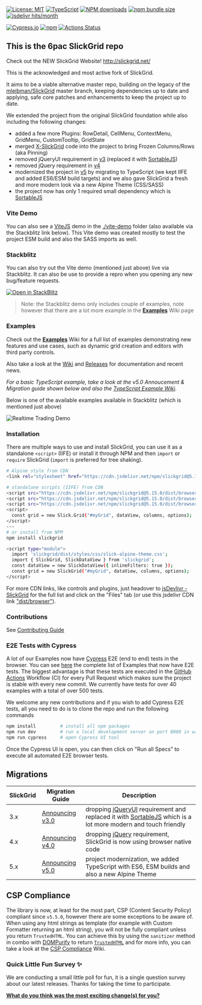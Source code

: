 [![License: MIT](https://img.shields.io/badge/License-MIT-yellow.svg)](https://opensource.org/licenses/MIT)
[![TypeScript](https://img.shields.io/badge/%3C%2F%3E-TypeScript-%230074c1.svg)](http://www.typescriptlang.org/)
[![NPM downloads](https://img.shields.io/npm/dm/slickgrid.svg)](https://npmjs.org/package/slickgrid)
[![npm bundle size](https://img.shields.io/bundlephobia/minzip/slickgrid?color=5dade2&label=gzip)](https://bundlephobia.com/result?p=slickgrid)
[![jsdelivr hits/month](https://data.jsdelivr.com/v1/package/npm/slickgrid/badge)](https://www.jsdelivr.com/package/npm/slickgrid)

[![Cypress.io](https://img.shields.io/badge/tested%20with-Cypress-04C38E.svg)](https://www.cypress.io/)
[![npm](https://img.shields.io/npm/v/slickgrid.svg?logo=npm&logoColor=fff&label=npm)](https://npmjs.org/package/slickgrid)
[![Actions Status](https://github.com/6pac/SlickGrid/workflows/CI%20Build/badge.svg)](https://github.com/6pac/SlickGrid/actions)

## This is the 6pac SlickGrid repo

Check out the NEW SlickGrid Website! http://slickgrid.net/

This is the acknowledged and most active fork of SlickGrid.

It aims to be a viable alternative master repo, building on the legacy of the [mleibman/SlickGrid](https://github.com/mleibman/SlickGrid) master branch, keeping dependencies up to date and applying, safe core patches and enhancements to keep the project up to date.

We extended the project from the original SlickGrid foundation while also including the following changes:
- added a few more Plugins: RowDetail, CellMenu, ContextMenu, GridMenu, CustomTooltip, GridState
- merged [X-SlickGrid](https://github.com/ddomingues/X-SlickGrid) code into the project to bring Frozen Columns/Rows (aka Pinning)
- removed jQueryUI requirement in [v3](https://github.com/6pac/SlickGrid/wiki/Major-version-3.0----Removal-of-jQueryUI-requirement-(replaced-by-SortableJS)) (replaced it with [SortableJS](https://sortablejs.github.io/Sortable/))
- removed jQuery requirement in [v4](https://github.com/6pac/SlickGrid/wiki/Major-version-4.0---Removal-of-jQuery-requirement)
- modernized the project in [v5](https://github.com/6pac/SlickGrid/wiki/Major-version-5.0-%E2%80%90-ES6-ESM-and-TypeScript-Support) by migrating to TypeScript (we kept IIFE and added ES6/ESM build targets) and we also gave SlickGrid a fresh and more modern look via a new Alpine Theme (CSS/SASS)
- the project now has only 1 required small dependency which is [SortableJS](https://sortablejs.github.io/Sortable/)

### Vite Demo
You can also see a [ViteJS](https://vite.dev/) demo in the [./vite-demo](https://github.com/6pac/SlickGrid/tree/master/vite-demo) folder (also available via the Stackblitz link below). This Vite demo was created mostly to test the project ESM build and also the SASS imports as well.

### Stackblitz

You can also try out the Vite demo (mentioned just above) live via Stackblitz. It can also be use to provide a repro when you opening any new bug/feature requests.

[![Open in StackBlitz](https://developer.stackblitz.com/img/open_in_stackblitz.svg)](https://stackblitz.com/github/6pac/SlickGrid/tree/master/vite-demo)

> Note: the Stackblitz demo only includes couple of examples, note however that there are a lot more example in the **[Examples](https://github.com/6pac/SlickGrid/wiki/Examples)** Wiki page

### Examples
Check out the **[Examples](https://github.com/6pac/SlickGrid/wiki/Examples)** Wiki for a full list of examples demonstrating new features and use cases, such as dynamic grid creation and editors with third party controls.

Also take a look at the [Wiki](https://github.com/6pac/SlickGrid/wiki) and [Releases](https://github.com/6pac/SlickGrid/releases) for documentation and recent news.

_For a basic TypeScript example, take a look at the v5.0 Annoucement & Migration guide shown below and also the [TypeScript Example Wiki](https://github.com/6pac/SlickGrid/wiki/TypeScript-Examples)._

Below is one of the available examples available in Stackblitz (which is mentioned just above)

![Realtime Trading Demo](https://github.com/user-attachments/assets/a098b242-88e5-418d-a40b-3a8e44e93ca4)

### Installation
There are multiple ways to use and install SlickGrid, you can use it as a standalone `<script>` (IIFE) or install it through NPM and then `import` or `require` SlickGrid (`import` is preferred for tree shaking).

```sh
# Alpine style from CDN
<link rel="stylesheet" href="https://cdn.jsdelivr.net/npm/slickgrid@5.15.0/dist/styles/css/slick-alpine-theme.min.css">

# standalone scripts (IIFE) from CDN
<script src="https://cdn.jsdelivr.net/npm/slickgrid@5.15.0/dist/browser/slick.core.min.js"></script>
<script src="https://cdn.jsdelivr.net/npm/slickgrid@5.15.0/dist/browser/slick.interactions.min.js"></script>
<script src="https://cdn.jsdelivr.net/npm/slickgrid@5.15.0/dist/browser/slick.grid.min.js"></script>
<script>
  const grid = new Slick.Grid("#myGrid", dataView, columns, options);
</script>
---
# or install from NPM
npm install slickgrid

<script type="module">
  import 'slickgrid/dist/styles/css/slick-alpine-theme.css';
  import { SlickGrid, SlickDataView } from 'slickgrid';
  const dataView = new SlickDataView({ inlineFilters: true });
  const grid = new SlickGrid("#myGrid", dataView, columns, options);
</script>
```

For more CDN links, like controls and plugins, just headover to [jsDevlivr - SlickGrid](https://www.jsdelivr.com/package/npm/slickgrid) for the full list and click on the "Files" tab (or use this jsdelivr CDN link ["dist/browser"](https://www.jsdelivr.com/package/npm/slickgrid?tab=files&path=dist%2Fbrowser)).

### Contributions
See [Contributing Guide](https://github.com/6pac/SlickGrid/blob/master/CONTRIBUTING.md)

### E2E Tests with Cypress
A lot of our Examples now have [Cypress](https://www.cypress.io/) E2E (end to end) tests in the browser. You can see [here](https://github.com/6pac/SlickGrid/tree/master/cypress/e2e) the complete list of Examples that now have E2E tests. The biggest advantage is that these tests are executed in the [GitHub Actions](https://github.com/features/actions) Workflow (CI) for every Pull Request which makes sure the project is stable with every new commit. We currently have tests for over 40 examples with a total of over 500 tests.

We welcome any new contributions and if you wish to add Cypress E2E tests, all you need to do is to clone the repo and run the following commands
```bash
npm install         # install all npm packages
npm run dev         # run a local development server on port 8080 in watch mode (or `npm run serve` without watch)
npm run cypress     # open Cypress UI tool
```
Once the Cypress UI is open, you can then click on "Run all Specs" to execute all automated E2E browser tests.

## Migrations

| SlickGrid | Migration Guide | Description |
| --------- | --------------- | ----------- |
| 3.x       | [Announcing v3.0](https://github.com/6pac/SlickGrid/wiki/Major-version-3.0----Removal-of-jQueryUI-requirement-(replaced-by-SortableJS)) | dropping [jQueryUI](https://jqueryui.com/) requirement and replaced it with [SortableJS](https://sortablejs.github.io/Sortable/) which is a lot more modern and touch friendly |
| 4.x       | [Announcing v4.0](https://github.com/6pac/SlickGrid/wiki/Major-version-4.0---Removal-of-jQuery-requirement) | dropping [jQuery](https://jquery.com/) requirement, SlickGrid is now using browser native code |
| 5.x       | [Announcing v5.0](https://github.com/6pac/SlickGrid/wiki/Major-version-5.0-%E2%80%90-ES6-ESM-and-TypeScript-Support) | project modernization, we added TypeScript with ES6, ESM builds and also a new Alpine Theme |

## CSP Compliance
The library is now, at least for the most part, CSP (Content Security Policy) compliant since `v5.5.0`, however there are some exceptions to be aware of. When using any html strings as template (for example with Custom Formatter returning an html string), you will not be fully compliant unless you return `TrustedHTML`. You can achieve this by using the `sanitizer` method in combo with [DOMPurify](https://github.com/cure53/DOMPurify) to return [`TrustedHTML`](https://developer.mozilla.org/en-US/docs/Web/API/TrustedHTML) and for more info, you can take a look at the [CSP Compliance](https://github.com/6pac/SlickGrid/wiki/CSP-Compliance) Wiki.

### Quick Little Fun Survey ✨
We are conducting a small little poll for fun, it is a single question survey about our latest releases. Thanks for taking the time to participate.

**[What do you think was the most exciting change(s) for you?](https://github.com/6pac/SlickGrid/discussions/853)**
